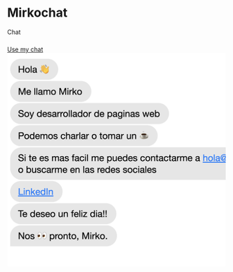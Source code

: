 # Mirkochat
Chat
###
[Use my chat](https://chircami.github.io/mirkochat/)
![Use my chat](https://github.com/chircami/mirkochat/blob/main/img/Mirkochat.png)
